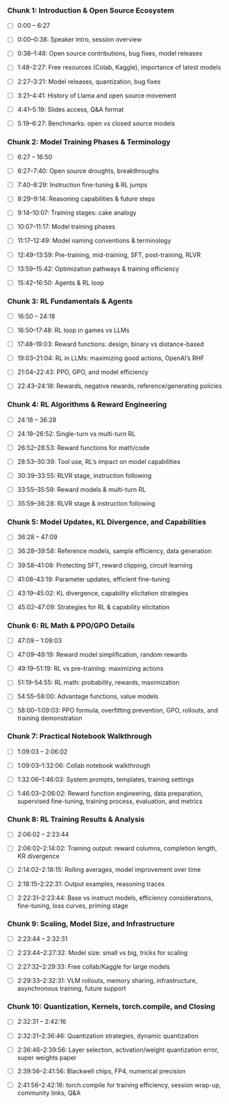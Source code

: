 ### Chunk 1: Introduction & Open Source Ecosystem
- [ ] 0:00 – 6:27

- [ ] 0:00–0:38: Speaker intro, session overview
- [ ] 0:38–1:48: Open source contributions, bug fixes, model releases
- [ ] 1:48–2:27: Free resources (Colab, Kaggle), importance of latest models
- [ ] 2:27–3:21: Model releases, quantization, bug fixes
- [ ] 3:21–4:41: History of Llama and open source movement
- [ ] 4:41–5:19: Slides access, Q&A format
- [ ] 5:19–6:27: Benchmarks: open vs closed source models

### Chunk 2: Model Training Phases & Terminology
- [ ] 6:27 – 16:50

- [ ] 6:27–7:40: Open source droughts, breakthroughs
- [ ] 7:40–8:29: Instruction fine-tuning & RL jumps
- [ ] 8:29–9:14: Reasoning capabilities & future steps
- [ ] 9:14–10:07: Training stages: cake analogy
- [ ] 10:07–11:17: Model training phases
- [ ] 11:17–12:49: Model naming conventions & terminology
- [ ] 12:49–13:59: Pre-training, mid-training, SFT, post-training, RLVR
- [ ] 13:59–15:42: Optimization pathways & training efficiency
- [ ] 15:42–16:50: Agents & RL loop


### Chunk 3: RL Fundamentals & Agents
- [ ] 16:50 – 24:18

- [ ] 16:50–17:48: RL loop in games vs LLMs
- [ ] 17:48–19:03: Reward functions: design, binary vs distance-based
- [ ] 19:03–21:04: RL in LLMs: maximizing good actions, OpenAI’s RHF
- [ ] 21:04–22:43: PPO, GPO, and model efficiency
- [ ] 22:43–24:18: Rewards, negative rewards, reference/generating policies
  
### Chunk 4: RL Algorithms & Reward Engineering
- [ ] 24:18 – 36:28

- [ ] 24:18–26:52: Single-turn vs multi-turn RL
- [ ] 26:52–28:53: Reward functions for math/code
- [ ] 28:53–30:39: Tool use, RL’s impact on model capabilities
- [ ] 30:39–33:55: RLVR stage, instruction following
- [ ] 33:55–35:59: Reward models & multi-turn RL
- [ ] 35:59–36:28: RLVR stage & instruction following
  
### Chunk 5: Model Updates, KL Divergence, and Capabilities
- [ ] 36:28 – 47:09

- [ ] 36:28–39:58: Reference models, sample efficiency, data generation
- [ ] 39:58–41:08: Protecting SFT, reward clipping, circuit learning
- [ ] 41:08–43:19: Parameter updates, efficient fine-tuning
- [ ] 43:19–45:02: KL divergence, capability elicitation strategies
- [ ] 45:02–47:09: Strategies for RL & capability elicitation
  
### Chunk 6: RL Math & PPO/GPO Details
- [ ] 47:09 – 1:09:03

- [ ] 47:09–49:19: Reward model simplification, random rewards
- [ ] 49:19–51:19: RL vs pre-training: maximizing actions
- [ ] 51:19–54:55: RL math: probability, rewards, maximization
- [ ] 54:55–58:00: Advantage functions, value models
- [ ] 58:00–1:09:03: PPO formula, overfitting prevention, GPO, rollouts, and training demonstration
  
### Chunk 7: Practical Notebook Walkthrough
- [ ] 1:09:03 – 2:06:02

- [ ] 1:09:03–1:32:06: Collab notebook walkthrough
- [ ] 1:32:06–1:46:03: System prompts, templates, training settings
- [ ] 1:46:03–2:06:02: Reward function engineering, data preparation, supervised fine-tuning, training process, evaluation, and metrics
  
### Chunk 8: RL Training Results & Analysis
- [ ] 2:06:02 – 2:23:44

- [ ] 2:06:02–2:14:02: Training output: reward columns, completion length, KR divergence
- [ ] 2:14:02–2:18:15: Rolling averages, model improvement over time
- [ ] 2:18:15–2:22:31: Output examples, reasoning traces
- [ ] 2:22:31–2:23:44: Base vs instruct models, efficiency considerations, fine-tuning, loss curves, priming stage
  
### Chunk 9: Scaling, Model Size, and Infrastructure
- [ ] 2:23:44 – 2:32:31

- [ ] 2:23:44–2:27:32: Model size: small vs big, tricks for scaling
- [ ] 2:27:32–2:29:33: Free collab/Kaggle for large models
- [ ] 2:29:33–2:32:31: VLM rollouts, memory sharing, infrastructure, asynchronous training, future support
  
### Chunk 10: Quantization, Kernels, torch.compile, and Closing
- [ ] 2:32:31 – 2:42:16

- [ ] 2:32:31–2:36:46: Quantization strategies, dynamic quantization
- [ ] 2:36:46–2:39:56: Layer selection, activation/weight quantization error, super weights paper
- [ ] 2:39:56–2:41:56: Blackwell chips, FP4, numerical precision
- [ ] 2:41:56–2:42:16: torch.compile for training efficiency, session wrap-up, community links, Q&A